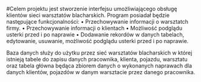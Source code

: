  #Celem projektu jest stworzenie interfejsu umożliwiającego obsługę klientów sieci warsztatów blacharskich. 
Program posiadał będzie następujące funkcjonalności:
• Przechowywanie informacji o warsztatch firmy.
• Przechowywanie informacji o klientach
• Możliwość podglądu usterki przed i po naprawie
• Dodawanie rekordów w danych tabelach, edytowanie, usuwanie, możliwość podglądu usterki przed i po naprawie.

Baza danych służy do użytku przez sieć warsztatów blacharskich w której istnieją tabele do zapisu danych pracownika, klienta, pojazdu, warsztatu oraz tabela główna będąca zbiorem danych o wykonanych naprawach dla danych klientów, pojazdów w danym warsztacie przez danego pracownika.

